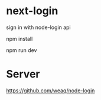 # next-login
sign in with node-login api

npm install

npm run dev

# Server
https://github.com/weaq/node-login
